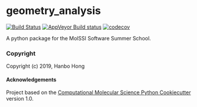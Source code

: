 geometry_analysis
==============================
[//]: # (Badges)
[![Build Status](https://travis-ci.org/HanboHong/geometry_analysis.svg?branch=master)](https://travis-ci.org/HanboHong/geometry_analysis)
[![AppVeyor Build status](https://ci.appveyor.com/api/projects/status/REPLACE_WITH_APPVEYOR_LINK/branch/master?svg=true)](https://ci.appveyor.com/project/REPLACE_WITH_OWNER_ACCOUNT/geometry_analysis/branch/master)
[![codecov](https://codecov.io/gh/REPLACE_WITH_OWNER_ACCOUNT/geometry_analysis/branch/master/graph/badge.svg)](https://codecov.io/gh/REPLACE_WITH_OWNER_ACCOUNT/geometry_analysis/branch/master)

A python package for the MolSSI Software Summer School.

### Copyright

Copyright (c) 2019, Hanbo Hong


#### Acknowledgements
 
Project based on the 
[Computational Molecular Science Python Cookiecutter](https://github.com/molssi/cookiecutter-cms) version 1.0.
